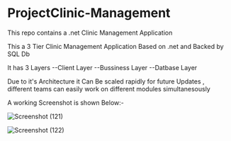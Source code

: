 # ProjectClinic-Management
This repo contains a .net Clinic Management Application

This a 3 Tier Clinic Management Application Based on .net and Backed by SQL Db 

It has 3 Layers
--Client Layer
--Bussiness Layer
--Datbase Layer

Due to it's Architecture it Can Be scaled rapidly for future Updates , different teams can easily work on  different modules simultanesously

A working Screenshot is shown Below:-


 ![Screenshot (121)](https://user-images.githubusercontent.com/106507195/171551486-316358fb-ed58-4e5d-9ebb-9af3b2b0e3fe.png)
 
 
 
![Screenshot (122)](https://user-images.githubusercontent.com/106507195/171551743-b79f1112-ba42-4b1d-9b42-38cc215acf54.png)
